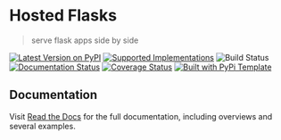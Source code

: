# Hosted Flasks

> serve flask apps side by side

[![Latest Version on PyPI](https://img.shields.io/pypi/v/hosted-flasks.svg)](https://pypi.python.org/pypi/hosted-flasks/)
[![Supported Implementations](https://img.shields.io/pypi/pyversions/hosted-flasks.svg)](https://pypi.python.org/pypi/hosted-flasks/)
![Build Status](https://github.com/christophevg/hosted-flasks/actions/workflows/test.yaml/badge.svg)
[![Documentation Status](https://readthedocs.org/projects/hosted-flasks/badge/?version=latest)](https://hosted-flasks.readthedocs.io/en/latest/?badge=latest)
[![Coverage Status](https://coveralls.io/repos/github/christophevg/hosted-flasks/badge.svg?branch=master)](https://coveralls.io/github/christophevg/hosted-flasks?branch=master)
[![Built with PyPi Template](https://img.shields.io/badge/PyPi_Template-v0.6.1-blue.svg)](https://github.com/christophevg/pypi-template)



## Documentation

Visit [Read the Docs](https://hosted-flasks.readthedocs.org) for the full documentation, including overviews and several examples.


